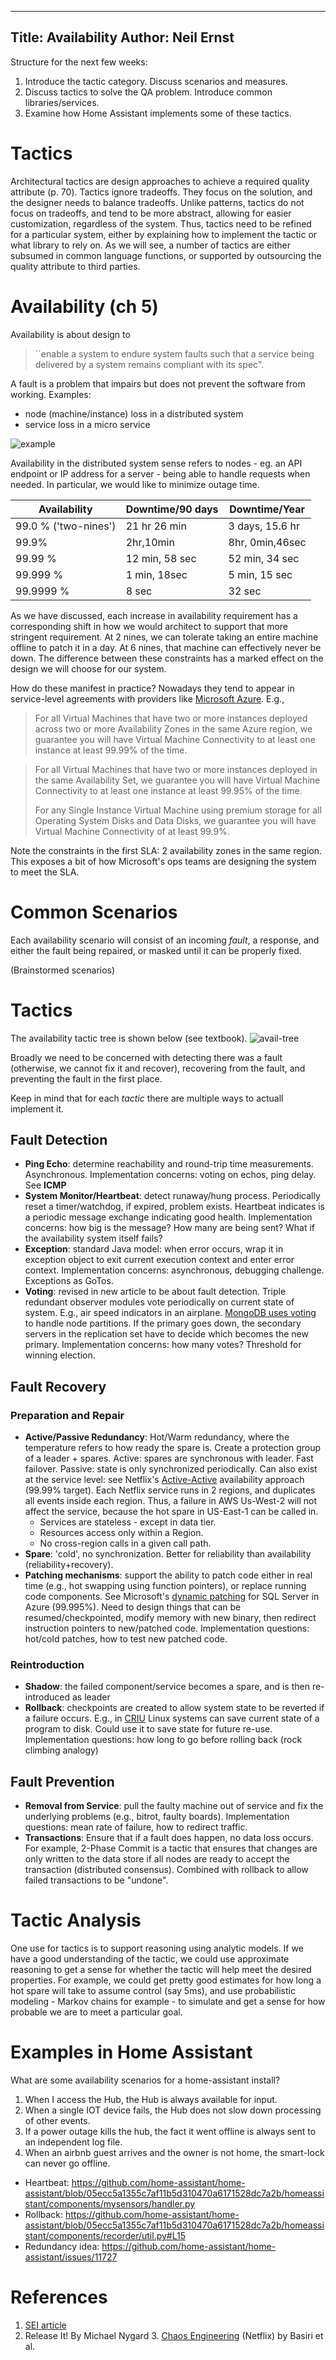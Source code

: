 ----
Title: Availability 
Author: Neil Ernst
----

Structure for the next few weeks:

1. Introduce the tactic category. Discuss scenarios and measures.
2. Discuss tactics to solve the QA problem. Introduce common libraries/services.
3. Examine how Home Assistant implements some of these tactics.

# Tactics

Architectural tactics are design approaches to achieve a required quality attribute (p. 70).  Tactics ignore tradeoffs. They focus on the solution, and the designer needs to balance tradeoffs. Unlike patterns, tactics do not focus on tradeoffs, and tend to be more abstract, allowing for easier customization, regardless of the system. Thus, tactics need to be refined for a particular system, either by explaining how to implement the tactic or what library to rely on. As we will see, a number of tactics are either subsumed in common language functions, or supported by outsourcing the quality attribute to third parties. 

# Availability (ch 5)

Availability is about design to 
> ``enable a system to endure system faults such that a service being delivered by a system remains compliant with its spec". 

A fault is a problem that impairs but does not prevent the software from working. Examples:

- node (machine/instance) loss in a distributed system
- service loss in a micro service

![example](/Users/nernst/Documents/teaching/SENG350/course/lectures/img/nserc-avail.png)

Availability in the distributed system sense refers to nodes - eg. an API endpoint or IP address for a server - being able to handle requests when needed. In particular, we would like to minimize outage time. 

| Availability | Downtime/90 days | Downtime/Year |
| -----| ----|----|
|99.0 % ('two-nines') |  21 hr 26 min | 3 days, 15.6 hr |
| 99.9%  | 2hr,10min | 8hr, 0min,46sec|
| 99.99 %  | 12 min, 58 sec | 52 min, 34 sec |
| 99.999 %  | 1 min, 18sec | 5 min, 15 sec |
| 99.9999 % | 8 sec | 32 sec |

As we have discussed, each increase in availability requirement has a corresponding shift in how we would architect to support that more stringent requirement. At 2 nines, we can tolerate taking an entire machine offline to patch it in a day. At 6 nines, that machine can effectively never be down. The difference between these constraints has a marked effect on the design we will choose for our system. 

How do these manifest in practice? Nowadays they tend to appear in service-level agreements with providers like [Microsoft Azure](https://azure.microsoft.com/en-gb/support/legal/sla/virtual-machines/v1_8/). E.g.,

> For all Virtual Machines that have two or more instances deployed across two or more Availability Zones in the same Azure region, we guarantee you will have Virtual Machine Connectivity to at least one instance at least 99.99% of the time.

> For all Virtual Machines that have two or more instances deployed in the same Availability Set, we guarantee you will have Virtual Machine Connectivity to at least one instance at least 99.95% of the time.
> 
> For any Single Instance Virtual Machine using premium storage for all Operating System Disks and Data Disks, we guarantee you will have Virtual Machine Connectivity of at least 99.9%.

Note the constraints in the first SLA: 2 availability zones in the same region. This exposes a bit of how Microsoft's ops teams are designing the system to meet the SLA. 


# Common Scenarios
Each availability scenario will consist of an incoming *fault*, a response, and either the fault being repaired, or masked until it can be properly fixed.

(Brainstormed scenarios)

# Tactics
The availability tactic tree is shown below (see textbook). 
![avail-tree](img/avail-tree.png)

Broadly we need to be concerned with detecting there was a fault (otherwise, we cannot fix it and recover), recovering from the fault, and preventing the fault in the first place. 

Keep in mind that for each *tactic* there are multiple ways to actuall implement it. 

## Fault Detection

* **Ping Echo**: determine reachability and round-trip time measurements. Asynchronous. Implementation concerns: voting on echos, ping delay. See **ICMP** 
* **System Monitor/Heartbeat**: detect runaway/hung process. Periodically reset a timer/watchdog,  if expired, problem exists. Heartbeat indicates is a periodic message exchange indicating good health. Implementation concerns: how big is the message? How many are being sent? What if the availability system itself fails? 
* **Exception**: standard Java model: when error occurs, wrap it in exception object to exit current execution context and enter error context. Implementation concerns: asynchronous, debugging challenge. Exceptions as GoTos.
* **Voting**: revised in new article to be about fault detection. Triple redundant observer modules vote periodically on current state of system. E.g., air speed indicators in an airplane. [MongoDB uses voting](https://docs.mongodb.com/manual/core/replica-set-elections/) to handle node partitions. If the primary goes down, the secondary servers in the replication set have to decide which becomes the new primary. Implementation concerns: how many votes? Threshold for winning election. 

## Fault Recovery
### Preparation and Repair 
* **Active/Passive Redundancy**: Hot/Warm redundancy, where the temperature refers to how ready the spare is.  Create a protection group of a leader + spares. Active: spares are synchronous with leader. Fast failover. Passive: state is only synchronized periodically. Can also exist at the service level: see Netflix's [Active-Active](https://medium.com/netflix-techblog/active-active-for-multi-regional-resiliency-c47719f6685b) availability approach (99.99% target). Each Netflix service runs in 2 regions, and duplicates all events inside each region. Thus, a failure in AWS Us-West-2 will not affect the service, because the hot spare in US-East-1 can be called in.
  * Services are stateless - except in data tier.
  * Resources access only within a Region.
  * No cross-region calls in a given call path.
* **Spare**: 'cold', no synchronization. Better for reliability than availability (reliability+recovery).
* **Patching mechanisms**: support the ability to patch code either in real time (e.g., hot swapping using function pointers), or replace running code components. See Microsoft's [dynamic patching](https://techcommunity.microsoft.com/t5/Azure-SQL-Database/Hot-Patching-SQL-Server-Engine-in-Azure-SQL-Database/ba-p/849700) for SQL Server in Azure (99.995%). Need to design things that can be resumed/checkpointed, modify memory with new binary, then redirect instruction pointers to new/patched code. Implementation questions: hot/cold patches, how to test new patched code. 

### Reintroduction
* **Shadow**: the failed component/service becomes a spare, and is then re-introduced as leader
* **Rollback**: checkpoints are created to allow system state to be reverted if a failure occurs. E.g., in [CRIU](https://criu.org/Main_Page) Linux systems can save current state of a program to disk. Could use it to save state for future re-use. Implementation questions: how long to go before rolling back (rock climbing analogy)

## Fault Prevention
* **Removal from Service**: pull the faulty machine out of service and fix the underlying problems (e.g., bitrot, faulty boards). Implementation questions: mean rate of failure, how to redirect traffic.
* **Transactions**: Ensure that if a fault does happen, no data loss occurs. For example, 2-Phase Commit is a tactic that ensures that changes are only written to the data store if all nodes are ready to accept the transaction (distributed consensus). Combined with rollback to allow failed transactions to be "undone".

# Tactic Analysis

One use for tactics is to support reasoning using analytic models. If we have a good understanding of the tactic, we could use approximate reasoning to get a sense for whether the tactic will help meet the desired properties. For example, we could get pretty good estimates for how long a hot spare will take to assume control (say 5ms), and use probabilistic modeling - Markov chains for example - to simulate and get a sense for how probable we are to meet a particular goal. 

# Examples in Home Assistant

What are some availability scenarios for a home-assistant install? 

1. When I access the Hub, the Hub is always available for input.
2. When a single IOT device fails, the Hub does not slow down processing of other events.
3. If a power outage kills the hub, the fact it went offline is always sent to an independent log file. 
4. When an airbnb guest arrives and the owner is not home, the smart-lock can never go offline.

- Heartbeat: https://github.com/home-assistant/home-assistant/blob/05ecc5a1355c7af11b5d310470a6171528dc7a2b/homeassistant/components/mysensors/handler.py
- Rollback: https://github.com/home-assistant/home-assistant/blob/05ecc5a1355c7af11b5d310470a6171528dc7a2b/homeassistant/components/recorder/util.py#L15
- Redundancy idea: https://github.com/home-assistant/home-assistant/issues/11727



# References
1. [SEI article](https://resources.sei.cmu.edu/asset_files/TechnicalReport/2009_005_001_15101.pdf) 
2. Release It! By Michael Nygard
   3. [Chaos Engineering](https://www.oreilly.com/library/view/chaos-engineering/9781491988459/) (Netflix) by Basiri et al.	
